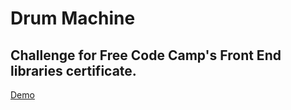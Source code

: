 # Drum Machine
## Challenge for Free Code Camp's Front End libraries certificate.

[Demo](https://alphapentagon.github.io/fcc-drum-machine/)
